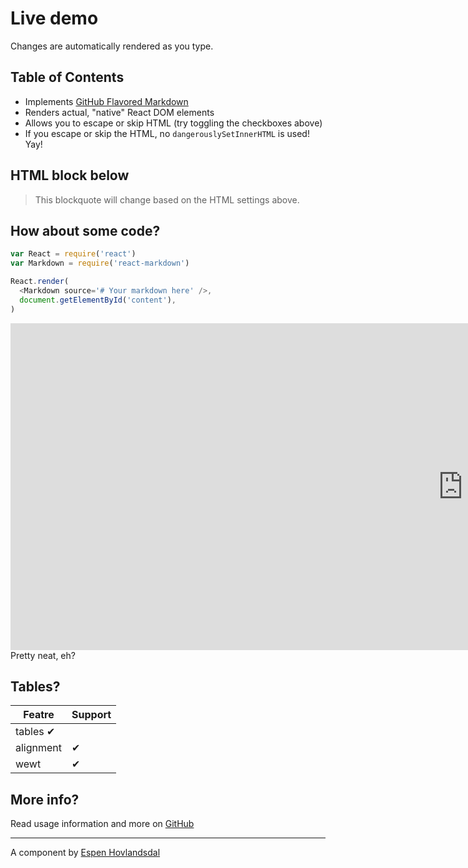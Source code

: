 # Live demo

Changes are automatically rendered as you type.

## Table of Contents

- Implements [GitHub Flavored Markdown](https://github.github.com/gfm/)
- Renders actual, "native" React DOM elements
- Allows you to escape or skip HTML (try toggling the checkboxes above)
- If you escape or skip the HTML, no `dangerouslySetInnerHTML` is used! Yay!

## HTML block below

>This blockquote will change based on the HTML settings above.

## How about some code?

```js
var React = require('react')
var Markdown = require('react-markdown')

React.render(
  <Markdown source='# Your markdown here' />,
  document.getElementById('content'),
)
```

<iframe width="1447" height="523" src="https://www.youtube.com/embed/ay87rjPXSaI" frameborder="0" allow="accelerometer; autoplay; encrypted-media; gyroscope; picture-in-picture" allowfullscreen></iframe>
Pretty neat, eh?

## Tables?

| Featre     | Support |
| ---------- | ------- |
| tables ✔ |
| alignment  | ✔     |
| wewt       | ✔     |

## More info?

Read usage information and more on [GitHub](//github.com/rexxars/react-markdown)

---

A component by [Espen Hovlandsdal](https://espen.codes/)
